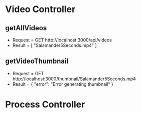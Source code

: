 # Video Controller

## getAllVideos
- Request = GET http://localhost:3000/api/videos
- Result = [
    "Salamander5Seconds.mp4"
    ]

## getVideoThumbnail
- Request = GET http://localhost:3000/thumbnail/Salamander5Seconds.mp4
- Result = {
    "error": "Error generating thumbnail"
    }

# Process Controller